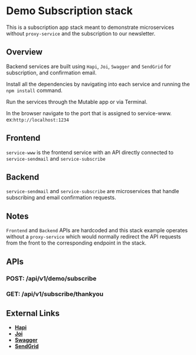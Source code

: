 Demo Subscription stack
===

This is a subscription app stack meant to demonstrate microservices without `proxy-service` and the subscription to our newsletter.

## Overview

Backend services are built using `Hapi`, `Joi`, `Swagger` and `SendGrid` for subscription, and confirmation email.

Install all the dependencies by navigating into each service and running the `npm install` command.

Run the services through the Mutable app or via Terminal.

In the browser navigate to the port that is assigned to service-www. ex:`http://localhost:1234`

## Frontend
`service-www` is the frontend service with an API directly connected to `service-sendmail` and `service-subscribe`

## Backend
`service-sendmail` and `service-subscribe` are microservices that handle subscribing and email confirmation requests.

## Notes
`Frontend` and `Backend` APIs are hardcoded and this stack example operates without a `proxy-service` which would normally redirect the API requests from the front to the corresponding endpoint in the stack.


APIs
---

### POST: /api/v1/demo/subscribe

### GET: /api/v1/subscribe/thankyou

External Links
---

- [**Hapi**](https://hapijs.com/)
- [**Joi**](https://hapijs.com/tutorials/validation#joi)
- [**Swagger**](https://github.com/glennjones/hapi-swagger)
- [**SendGrid**](https://sendgrid.com/)
